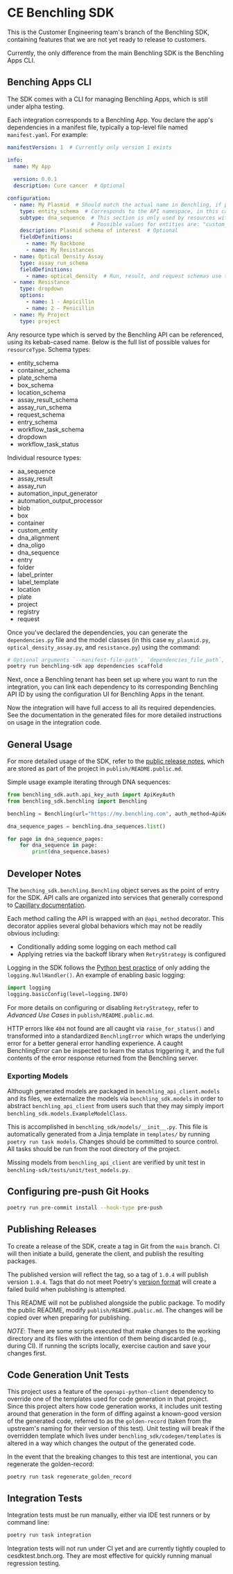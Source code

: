 # CE Benchling SDK

This is the Customer Engineering team's branch of the Benchling SDK, containing features that we are not yet ready to release to customers.

Currently, the only difference from the main Benchling SDK is the Benchling Apps CLI.

## Benching Apps CLI
The SDK comes with a CLI for managing Benchling Apps, which is still under alpha testing.

Each integration corresponds to a Benchling App. You declare the app's dependencies in a manifest file, typically a top-level file named `manifest.yaml`. For example:
```yaml
manifestVersion: 1  # Currently only version 1 exists

info:
  name: My App
  
  version: 0.0.1
  description: Cure cancer  # Optional

configuration:
  - name: My Plasmid  # Should match the actual name in Benchling, if possible, as apps tries to find the dependency by name
    type: entity_schema  # Corresponds to the API namespace, in this case /entity-schemas
    subtype: dna_sequence  # This section is only used by resources with type "entity-schema"
                           # Possible values for entities are: "custom_entity", "dna_sequence", or "aa_sequence"
    description: Plasmid schema of interest  # Optional
    fieldDefinitions:
      - name: My Backbone
      - name: My Resistances
  - name: Optical Density Assay
    type: assay_run_schema
    fieldDefinitions:
      - name: optical_density  # Run, result, and request schemas use the snake-cased "warehouse name"
  - name: Resistance
    type: dropdown
    options:
      - name: 1 - Ampicillin
      - name: 2 - Penicillin
  - name: My Project
    type: project
```
Any resource type which is served by the Benchling API can be referenced, using its kebab-cased name. Below is the full list of possible values for `resourceType`. Schema types:
- entity_schema
- container_schema
- plate_schema
- box_schema
- location_schema
- assay_result_schema
- assay_run_schema
- request_schema
- entry_schema
- workflow_task_schema
- dropdown
- workflow_task_status

Individual resource types:
- aa_sequence
- assay_result
- assay_run
- automation_input_generator
- automation_output_processor
- blob
- box
- container
- custom_entity
- dna_alignment
- dna_oligo
- dna_sequence
- entry
- folder
- label_printer
- label_template
- location
- plate
- project
- registry
- request

Once you've declared the dependencies, you can generate the `dependencies.py` file and the model classes (in this case `my_plasmid.py`, `optical_density_assay.py`, and `resistance.py`) using the command:
```bash
# Optional arguments `--manifest-file-path`, `dependencies_file_path`, `model_directory_path` to specify the exact paths
poetry run benchling-sdk app dependencies scaffold
```

Next, once a Benchling tenant has been set up where you want to run the integration, you can link each dependency to its corresponding Benchling API ID by using the configuration UI for Benchling Apps in the tenant.

Now the integration will have full access to all its required dependencies. See the documentation in the generated files for more detailed instructions on usage in the integration code.

## General Usage

For more detailed usage of the SDK, refer to the [public release notes](https://pypi.org/project/benchling-sdk/), which are stored as part of the project 
in `publish/README.public.md`.

Simple usage example iterating through DNA sequences:

```python
from benchling_sdk.auth.api_key_auth import ApiKeyAuth
from benchling_sdk.benchling import Benchling

benchling = Benchling(url="https://my.benchling.com", auth_method=ApiKeyAuth("api_key"))

dna_sequence_pages = benchling.dna_sequences.list()

for page in dna_sequence_pages:
    for dna_sequence in page:
        print(dna_sequence.bases)
```

## Developer Notes

The `benching_sdk.benchling.Benchling` object serves as the point of entry for the SDK. API calls are organized into
services that generally correspond to [Capillary documentation](https://docs.benchling.com/reference).

Each method calling the API is wrapped with an `@api_method` decorator. This decorator applies several global
behaviors which may not be readily obvious including:
* Conditionally adding some logging on each method call
* Applying retries via the backoff library when `RetryStrategy` is configured

Logging in the SDK follows the [Python best practice](https://docs.python-guide.org/writing/logging/#logging-in-a-library)
of only adding the `logging.NullHandler()`. An example of enabling basic logging:

```python
import logging
logging.basicConfig(level=logging.INFO)
```

For more details on configuring or disabling `RetryStrategy`, refer to *Advanced Use Cases* in `publish/README.public.md`.

HTTP errors like `404` not found are all caught via `raise_for_status()` and transformed into
a standardized `BenchlingError` which wraps the underlying error for a better general error handling experience.
A caught BenchlingError can be inspected to learn the status triggering it, and the full contents of the error 
response returned from the Benchling server.

### Exporting Models

Although generated models are packaged in `benchling_api_client.models` 
and its files, we externalize the models via `benchling_sdk.models` in
order to abstract `benchling_api_client` from users such that they may
simply import `benchling_sdk.models.ExampleModelClass`.

This is accomplished in `benchling_sdk/models/__init__.py`. This file
is automatically generated from a Jinja template in `templates/` by 
running `poetry run task models`. Changes should be committed to source
control. All tasks should be run from the root directory of the project.

Missing models from `benchling_api_client` are verified by unit
test in `benchling-sdk/tests/unit/test_models.py`.

## Configuring pre-push Git Hooks

```bash
poetry run pre-commit install --hook-type pre-push
```

## Publishing Releases

To create a release of the SDK, create a tag in Git from the `main` branch. CI will then
initiate a build, generate the client, and publish the resulting packages.

The published version will reflect the tag, so a tag of `1.0.4` will publish version `1.0.4`. Tags that do not meet
Poetry's [version format](https://semver.org/) will create a failed build when publishing is attempted.

This README will not be published alongside the public package. To modify the public README, modify 
`publish/README.public.md`. The changes will be copied over when preparing for publishing.

*NOTE*: There are some scripts executed that make changes to the working directory and its files with the intention
of them being discarded (e.g., during CI). If running the scripts locally, exercise caution and save your changes
first.

## Code Generation Unit Tests

This project uses a feature of the `openapi-python-client` dependency to override one of the templates used for code 
generation in that project.  Since this project alters how code generation works, it includes unit testing around that
generation in the form of diffing against a known-good version of the generated code, referred to as the `golden-record`
(taken from the upstream's naming for their version of this test).  Unit testing will break if the overridden template 
which lives under `benchling_sdk/codegen/templates` is altered in a way which changes the output of the generated code.

In the event that the breaking changes to this test are intentional, you can regenerate the golden-record:

```
poetry run task regenerate_golden_record
```

## Integration Tests

Integration tests must be run manually, either via IDE test runners or by command line:

```bash
poetry run task integration
```

Integration tests will not run under CI yet and are currently tightly coupled to cesdktest.bnch.org. They
are most effective for quickly running manual regression testing.
